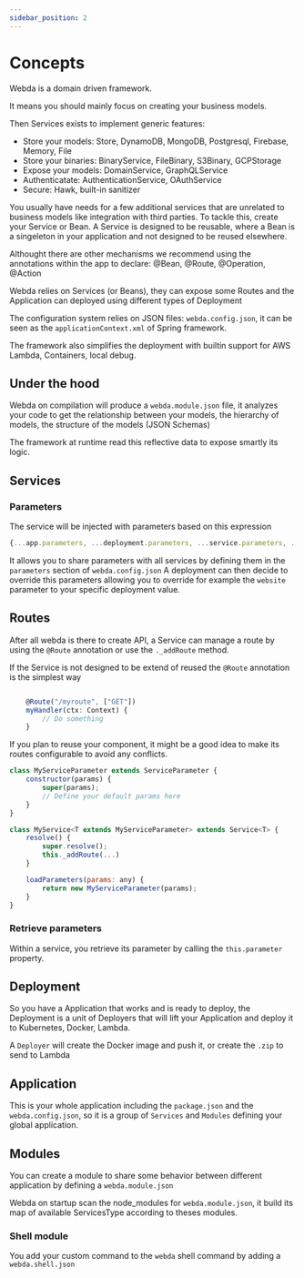 ```yaml
---
sidebar_position: 2
---
```


# Concepts

Webda is a domain driven framework.

It means you should mainly focus on creating your business models.

Then Services exists to implement generic features:

- Store your models: Store, DynamoDB, MongoDB, Postgresql, Firebase, Memory, File
- Store your binaries: BinaryService, FileBinary, S3Binary, GCPStorage
- Expose your models: DomainService, GraphQLService
- Authenticatate: AuthenticationService, OAuthService
- Secure: Hawk, built-in sanitizer

You usually have needs for a few additional services that are unrelated to business models like integration with third parties.
To tackle this, create your Service or Bean.
A Service is designed to be reusable, where a Bean is a singeleton in your application and not designed to be reused elsewhere.

Althought there are other mechanisms we recommend using the annotations within the app to declare: @Bean, @Route, @Operation, @Action

Webda relies on Services (or Beans), they can expose some Routes and the Application can deployed using different types of Deployment

The configuration system relies on JSON files: `webda.config.json`, it can be seen as the `applicationContext.xml` of Spring framework.

The framework also simplifies the deployment with builtin support for AWS Lambda, Containers, local debug.

## Under the hood

Webda on compilation will produce a `webda.module.json` file, it analyzes your code to get the relationship between your models, the hierarchy of models, the structure of the models (JSON Schemas)

The framework at runtime read this reflective data to expose smartly its logic.

## Services

### Parameters

The service will be injected with parameters based on this expression

```js
{...app.parameters, ...deployment.parameters, ...service.parameters, ...deployment.service.parameters}
```

It allows you to share parameters with all services by defining them in the `parameters` section of `webda.config.json`
A deployment can then decide to override this parameters allowing you to override for example the `website` parameter to your specific deployment value.

## Routes

After all webda is there to create API, a Service can manage a route by using the `@Route` annotation or use the `._addRoute` method.

If the Service is not designed to be extend of reused the `@Route` annotation is the simplest way

```js title="src/myservice.ts"

    @Route("/myroute", ["GET"])
    myHandler(ctx: Context) {
        // Do something
    }
```

If you plan to reuse your component, it might be a good idea to make its routes configurable to avoid any conflicts.

```js title="src/myservice.ts"
class MyServiceParameter extends ServiceParameter {
    constructor(params) {
        super(params);
        // Define your default params here
    }
}

class MyService<T extends MyServiceParameter> extends Service<T> {
    resolve() {
        super.resolve();
        this._addRoute(...)
    }

    loadParameters(params: any) {
        return new MyServiceParameter(params);
    }
}
```

### Retrieve parameters

Within a service, you retrieve its parameter by calling the `this.parameter` property.

## Deployment

So you have a Application that works and is ready to deploy, the Deployment is a unit of Deployers that will lift your Application and deploy it to Kubernetes, Docker, Lambda.

A `Deployer` will create the Docker image and push it, or create the `.zip` to send to Lambda

## Application

This is your whole application including the `package.json` and the `webda.config.json`, so it is a group of `Services` and `Modules` defining your global application.

## Modules

You can create a module to share some behavior between different application by defining a `webda.module.json`

Webda on startup scan the node_modules for `webda.module.json`, it build its map of available ServicesType according to theses modules.

### Shell module

You add your custom command to the `webda` shell command by adding a `webda.shell.json`
